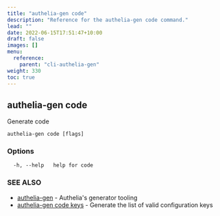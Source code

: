 ```yaml
---
title: "authelia-gen code"
description: "Reference for the authelia-gen code command."
lead: ""
date: 2022-06-15T17:51:47+10:00
draft: false
images: []
menu:
  reference:
    parent: "cli-authelia-gen"
weight: 330
toc: true
---
```


## authelia-gen code

Generate code

```
authelia-gen code [flags]
```

### Options

```
  -h, --help   help for code
```

### SEE ALSO

* [authelia-gen](authelia-gen.md)	 - Authelia's generator tooling
* [authelia-gen code keys](authelia-gen_code_keys.md)	 - Generate the list of valid configuration keys


